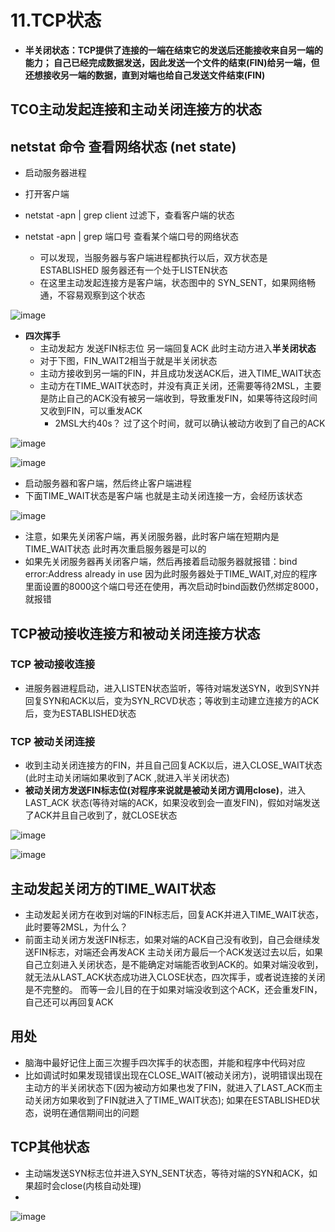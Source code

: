 # 11.TCP状态  

* **半关闭状态：TCP提供了连接的一端在结束它的发送后还能接收来自另一端的能力； 自己已经完成数据发送，因此发送一个文件的结束(FIN)给另一端，但还想接收另一端的数据，直到对端也给自己发送文件结束(FIN)**

## TCO主动发起连接和主动关闭连接方的状态  

##  netstat 命令 查看网络状态 (net state)

* 启动服务器进程  
* 打开客户端  

* netstat -apn | grep client  过滤下，查看客户端的状态  

* netstat -apn | grep 端口号  查看某个端口号的网络状态  
    * 可以发现，当服务器与客户端进程都执行以后，双方状态是 ESTABLISHED  服务器还有一个处于LISTEN状态  
    * 在这里主动发起连接方是客户端，状态图中的 SYN_SENT，如果网络畅通，不容易观察到这个状态  

![image](https://user-images.githubusercontent.com/58176267/178522761-18e43322-72a9-4724-ab33-435ee8fe58f0.png)

* **四次挥手**
    * 主动发起方 发送FIN标志位  另一端回复ACK  此时主动方进入**半关闭状态**     
    * 对于下图，FIN_WAIT2相当于就是半关闭状态  
    * 主动方接收到另一端的FIN，并且成功发送ACK后，进入TIME_WAIT状态  
    * 主动方在TIME_WAIT状态时，并没有真正关闭，还需要等待2MSL，主要是防止自己的ACK没有被另一端收到，导致重发FIN，如果等待这段时间又收到FIN，可以重发ACK  
        * 2MSL大约40s？ 过了这个时间，就可以确认被动方收到了自己的ACK  

![image](https://user-images.githubusercontent.com/58176267/178525285-ba7463cc-4cd5-49f0-8f5e-b894ae443cbc.png)  


![image](https://user-images.githubusercontent.com/58176267/178525635-a5a9565d-4f4c-465d-82fc-8761ea463c2c.png)  


* 启动服务器和客户端，然后终止客户端进程  
* 下面TIME_WAIT状态是客户端  也就是主动关闭连接一方，会经历该状态  

![image](https://user-images.githubusercontent.com/58176267/178527187-7e6f314f-d7cd-4003-b4fe-d8a03c6a3f8c.png)


* 注意，如果先关闭客户端，再关闭服务器，此时客户端在短期内是TIME_WAIT状态  此时再次重启服务器是可以的  
* 如果先关闭服务器再关闭客户端，然后再接着启动服务器就报错：bind error:Address already in use  因为此时服务器处于TIME_WAIT,对应的程序里面设置的8000这个端口号还在使用，再次启动时bind函数仍然绑定8000，就报错  


## TCP被动接收连接方和被动关闭连接方状态  

### TCP 被动接收连接  

* 进服务器进程启动，进入LISTEN状态监听，等待对端发送SYN，收到SYN并回复SYN和ACK以后，变为SYN_RCVD状态；等收到主动建立连接方的ACK后，变为ESTABLISHED状态  

### TCP 被动关闭连接  

* 收到主动关闭连接方的FIN，并且自己回复ACK以后，进入CLOSE_WAIT状态(此时主动关闭端如果收到了ACK ,就进入半关闭状态)
* **被动关闭方发送FIN标志位(对程序来说就是被动关闭方调用close)**，进入 LAST_ACK 状态(等待对端的ACK，如果没收到会一直发FIN)，假如对端发送了ACK并且自己收到了，就CLOSE状态  

![image](https://user-images.githubusercontent.com/58176267/178774419-907fa3a9-1df3-4221-aed2-b28d01c74017.png)  

![image](https://user-images.githubusercontent.com/58176267/178778218-8e154139-00dc-4299-93b9-36f63bb988d6.png)



## 主动发起关闭方的TIME_WAIT状态  

* 主动发起关闭方在收到对端的FIN标志后，回复ACK并进入TIME_WAIT状态，此时要等2MSL，为什么？ 
* 前面主动关闭方发送FIN标志，如果对端的ACK自己没有收到，自己会继续发送FIN标志，对端还会再发ACK  主动关闭方最后一个ACK发送过去以后，如果自己立刻进入关闭状态，是不能确定对端能否收到ACK的。如果对端没收到，就无法从LAST_ACK状态成功进入CLOSE状态，四次挥手，或者说连接的关闭是不完整的。 而等一会儿目的在于如果对端没收到这个ACK，还会重发FIN，自己还可以再回复ACK  

## 用处  

* 脑海中最好记住上面三次握手四次挥手的状态图，并能和程序中代码对应  
* 比如调试时如果发现错误出现在CLOSE_WAIT(被动关闭方)，说明错误出现在主动方的半关闭状态下(因为被动方如果也发了FIN，就进入了LAST_ACK而主动关闭方如果收到了FIN就进入了TIME_WAIT状态); 如果在ESTABLISHED状态，说明在通信期间出的问题  


## TCP其他状态  

* 主动端发送SYN标志位并进入SYN_SENT状态，等待对端的SYN和ACK，如果超时会close(内核自动处理)  
* 

![image](https://user-images.githubusercontent.com/58176267/179141869-ea48cfda-7401-4da6-a18a-be016dae1e1f.png)







